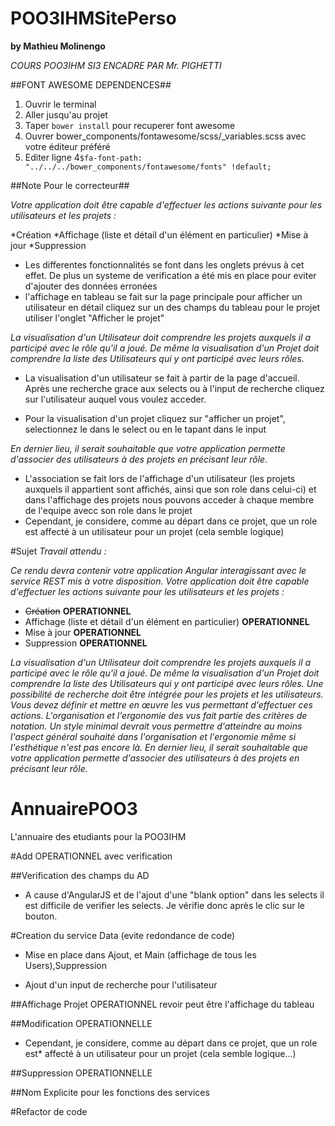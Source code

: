 # POO3IHMSitePerso
**by Mathieu Molinengo**

*COURS POO3IHM SI3 ENCADRE PAR Mr. PIGHETTI*

##FONT AWESOME DEPENDENCES##

1. Ouvrir le terminal
2. Aller jusqu'au projet
3. Taper `bower install` pour recuperer font awesome
4. Ouvrer bower_components/fontawesome/scss/_variables.scss avec votre éditeur préféré
5. Editer ligne 4`$fa-font-path:        "../../../bower_components/fontawesome/fonts" !default;`

##Note Pour le correcteur##

*Votre application doit être capable d'effectuer les actions suivante pour les utilisateurs et les projets :*

*Création 
*Affichage (liste et détail d'un élément en particulier)
*Mise à jour
*Suppression

* Les differentes fonctionnalités se font dans les onglets prévus à cet effet. De plus un systeme de verification a été mis en place pour eviter d'ajouter des données erronées
* l'affichage en tableau se fait sur la page principale pour afficher un utilisateur en détail cliquez sur un des champs du tableau pour le projet utiliser l'onglet "Afficher le projet"

*La visualisation d'un Utilisateur doit comprendre les projets auxquels il a participé avec le rôle qu'il*
*a joué. De même la visualisation d'un Projet doit comprendre la liste des Utilisateurs qui y ont*
*participé avec leurs rôles.*

* La visualisation d'un utilisateur se fait à partir de la page d'accueil. Après une recherche grace aux selects
ou à l'input de recherche
cliquez sur l'utilisateur auquel vous voulez acceder.

* Pour la visualisation d'un projet cliquez sur "afficher un projet", selectionnez le dans le select ou en le tapant dans le input

*En dernier lieu, il serait souhaitable que votre application permette d'associer des utilisateurs à des*
*projets en précisant leur rôle.*

* L'association se fait lors de l'affichage d'un utilisateur (les projets auxquels il appartient sont affichés, ainsi que son role dans celui-ci) et dans l'affichage des projets nous pouvons acceder à chaque membre de l'equipe avecc son role dans le projet
* Cependant, je considere, comme au départ dans ce projet, que un role est affecté à un utilisateur pour un projet (cela semble logique)

#Sujet
*Travail attendu :*

*Ce rendu devra contenir votre application Angular*
*interagissant avec le service REST mis à votre*
*disposition.*
*Votre application doit être capable d'effectuer les actions suivante pour les utilisateurs et les projets :*

* ~~Création~~ **OPERATIONNEL**
* Affichage (liste et détail d'un élément en particulier) **OPERATIONNEL**
* Mise à jour **OPERATIONNEL**
* Suppression **OPERATIONNEL**

*La visualisation d'un Utilisateur doit comprendre les projets auxquels il a participé avec le rôle qu'il*
*a joué. De même la visualisation d'un Projet doit comprendre la liste des Utilisateurs qui y ont*
*participé avec leurs rôles.*
*Une possibilité de recherche doit être intégrée pour les projets et les utilisateurs.*
*Vous devez définir et mettre en œuvre les vus permettant d'effectuer ces actions. L'organisation et*
*l'ergonomie des vus fait partie des critères de notation.*
*Un style minimal devrait vous permettre*
*d'atteindre au moins l'aspect général souhaité dans l'organisation et l'ergonomie même si l'esthétique*
*n'est pas encore là.*
*En dernier lieu, il serait souhaitable que votre application permette d'associer des utilisateurs à des*
*projets en précisant leur rôle.*


# AnnuairePOO3
L'annuaire des etudiants pour la POO3IHM

#Add OPERATIONNEL avec verification

##Verification des champs du AD

* A cause d'AngularJS et de l'ajout d'une "blank option" dans les selects il est difficile de
verifier les selects. Je vérifie donc après le clic sur le bouton.


#Creation du service Data (evite redondance de code)

* Mise en place dans Ajout, et Main (affichage de tous les Users),Suppression

* Ajout d'un input de recherche pour l'utilisateur

##Affichage Projet OPERATIONNEL revoir peut être l'affichage du tableau

##Modification OPERATIONNELLE

* Cependant, je considere, comme au départ dans ce projet, que un role est*
 affecté à un utilisateur pour un projet (cela semble logique...)

##Suppression OPERATIONNELLE

##Nom Explicite pour les fonctions des services

#Refactor de code